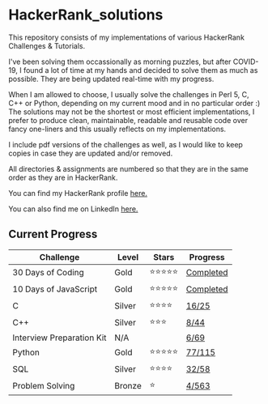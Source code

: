 # HackerRank_solutions

This repository consists of my implementations of various HackerRank Challenges & Tutorials.

I've been solving them occassionally as morning puzzles, but after COVID-19, I found a lot of time at my hands and decided to solve them as much as possible. They are being updated real-time with my progress.

When I am allowed to choose, I usually solve the challenges in Perl 5, C, C++ or Python, depending on my current mood and in no particular order :) The solutions may not be the shortest or most efficient implementations, I prefer to produce clean, maintainable, readable and reusable code over fancy one-liners and this usually reflects on my implementations.

I include pdf versions of the challenges as well, as I would like to keep copies in case they are updated and/or removed.

All directories & assignments are numbered so that they are in the same order as they are in HackerRank.

You can find my HackerRank profile [here.](https://www.hackerrank.com/canbecerik?hr_r=1)

You can also find me on LinkedIn [here.](https://www.linkedin.com/in/can-becerik/)

## Current Progress

Challenge | Level | Stars | Progress
----------|-------|-------|----------|
30 Days of Coding | Gold | :star::star::star::star::star: | [Completed](https://github.com/canbecerik/HackerRank_solutions/blob/master/Tutorials/30_Days_of_Code)
10 Days of JavaScript | Gold | :star::star::star::star::star: | [Completed](https://github.com/canbecerik/HackerRank_solutions/blob/master/Tutorials/10_Days_of_Javascript)
C | Silver | :star::star::star::star: | [16/25](https://github.com/canbecerik/HackerRank_solutions/blob/master/Language_Proficiency/C)
C++ | Silver | :star::star::star: | [8/44](https://github.com/canbecerik/HackerRank_solutions/tree/master/Language_Proficiency/C%2B%2B)
Interview Preparation Kit | N/A | | [6/69](https://github.com/canbecerik/HackerRank_solutions/tree/master/Interview_Preparation)
Python | Gold | :star::star::star::star::star: | [77/115](https://github.com/canbecerik/HackerRank_solutions/tree/master/Language_Proficiency/Python)
SQL | Silver | :star::star::star::star: | [32/58](https://github.com/canbecerik/HackerRank_solutions/tree/master/Specialized_Skills/SQL)
Problem Solving | Bronze | :star: | [4/563](https://github.com/canbecerik/HackerRank_solutions/tree/master/Problem_Solving)
